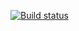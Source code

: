 [![Build status](https://ci.appveyor.com/api/projects/status/h8lltd37x3y56gpb?svg=true)](https://ci.appveyor.com/project/Vladimir8Grin/PostmanEcho)